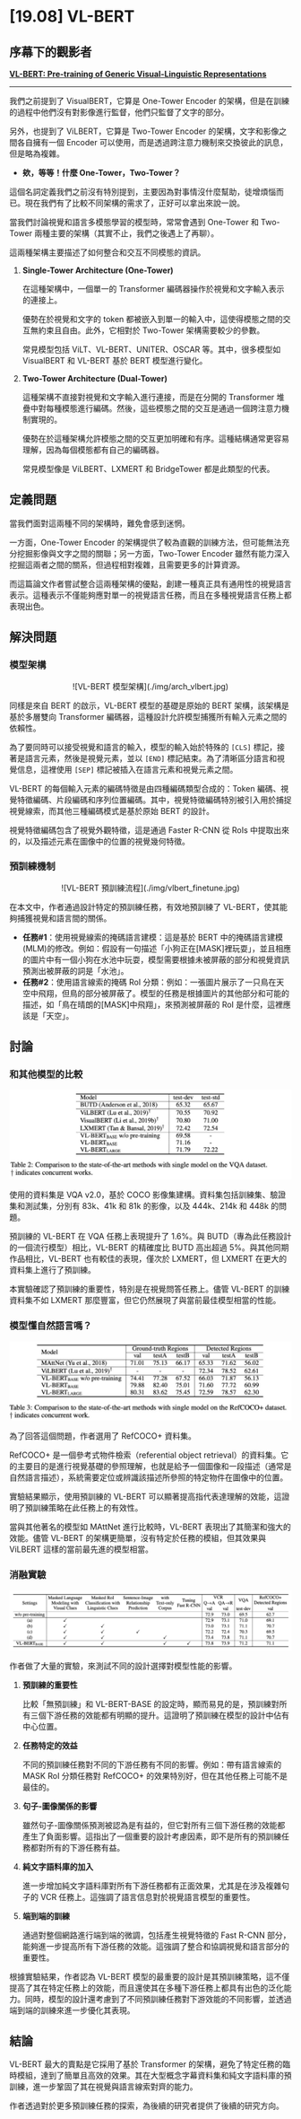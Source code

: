 # [19.08] VL-BERT

## 序幕下的觀影者

[**VL-BERT: Pre-training of Generic Visual-Linguistic Representations**](https://arxiv.org/abs/1908.08530)

---

我們之前提到了 VisualBERT，它算是 One-Tower Encoder 的架構，但是在訓練的過程中他們沒有對影像進行監督，他們只監督了文字的部分。

另外，也提到了 ViLBERT，它算是 Two-Tower Encoder 的架構，文字和影像之間各自擁有一個 Encoder 可以使用，而是透過跨注意力機制來交換彼此的訊息，但是略為複雜。

- **欸，等等！什麼 One-Tower，Two-Tower？**

這個名詞定義我們之前沒有特別提到，主要因為對事情沒什麼幫助，徒增煩惱而已。現在我們有了比較不同架構的需求了，正好可以拿出來說一說。

當我們討論視覺和語言多模態學習的模型時，常常會遇到 One-Tower 和 Two-Tower 兩種主要的架構（其實不止，我們之後遇上了再聊）。

這兩種架構主要描述了如何整合和交互不同模態的資訊。

1. **Single-Tower Architecture (One-Tower)**

   在這種架構中，一個單一的 Transformer 編碼器操作於視覺和文字輸入表示的連接上。

   優勢在於視覺和文字的 token 都被嵌入到單一的輸入中，這使得模態之間的交互無約束且自由。此外，它相對於 Two-Tower 架構需要較少的參數。

   常見模型包括 ViLT、VL-BERT、UNITER、OSCAR 等。其中，很多模型如 VisualBERT 和 VL-BERT 基於 BERT 模型進行變化。

2. **Two-Tower Architecture (Dual-Tower)**

   這種架構不直接對視覺和文字輸入進行連接，而是在分開的 Transformer 堆疊中對每種模態進行編碼。然後，這些模態之間的交互是通過一個跨注意力機制實現的。

   優勢在於這種架構允許模態之間的交互更加明確和有序。這種結構通常更容易理解，因為每個模態都有自己的編碼器。

   常見模型像是 ViLBERT、LXMERT 和 BridgeTower 都是此類型的代表。

## 定義問題

當我們面對這兩種不同的架構時，難免會感到迷惘。

一方面，One-Tower Encoder 的架構提供了較為直觀的訓練方法，但可能無法充分挖掘影像與文字之間的關聯；另一方面，Two-Tower Encoder 雖然有能力深入挖掘這兩者之間的關系，但過程相對複雜，且需要更多的計算資源。

而這篇論文作者嘗試整合這兩種架構的優點，創建一種真正具有通用性的視覺語言表示。這種表示不僅能夠應對單一的視覺語言任務，而且在多種視覺語言任務上都表現出色。

## 解決問題

### 模型架構

<div align="center">
<figure style={{"width": "80%"}}>
![VL-BERT 模型架構](./img/arch_vlbert.jpg)
</figure>
</div>

同樣是來自 BERT 的啟示，VL-BERT 模型的基礎是原始的 BERT 架構，該架構是基於多層雙向 Transformer 編碼器，這種設計允許模型捕獲所有輸入元素之間的依賴性。

為了要同時可以接受視覺和語言的輸入，模型的輸入始於特殊的 `[CLS]` 標記，接著是語言元素，然後是視覺元素，並以 `[END]` 標記結束。為了清晰區分語言和視覺信息，這裡使用 `[SEP]` 標記被插入在語言元素和視覺元素之間。

VL-BERT 的每個輸入元素的編碼特徵是由四種編碼類型合成的：Token 編碼、視覺特徵編碼、片段編碼和序列位置編碼。其中，視覺特徵編碼特別被引入用於捕捉視覺線索，而其他三種編碼模式是基於原始 BERT 的設計。

視覺特徵編碼包含了視覺外觀特徵，這是通過 Faster R-CNN 從 RoIs 中提取出來的，以及描述元素在圖像中的位置的視覺幾何特徵。

### 預訓練機制

<div align="center">
<figure style={{"width": "80%"}}>
![VL-BERT 預訓練流程](./img/vlbert_finetune.jpg)
</figure>
</div>

在本文中，作者通過設計特定的預訓練任務，有效地預訓練了 VL-BERT，使其能夠捕獲視覺和語言間的關係。

- **任務#1**：使用視覺線索的掩碼語言建模：這是基於 BERT 中的掩碼語言建模(MLM)的修改。例如：假設有一句描述「小狗正在[MASK]裡玩耍」，並且相應的圖片中有一個小狗在水池中玩耍，模型需要根據未被屏蔽的部分和視覺資訊預測出被屏蔽的詞是「水池」。
- **任務#2**：使用語言線索的掩碼 RoI 分類：例如：一張圖片展示了一只鳥在天空中飛翔，但鳥的部分被屏蔽了。模型的任務是根據圖片的其他部分和可能的描述，如「鳥在晴朗的[MASK]中飛翔」，來預測被屏蔽的 RoI 是什麼，這裡應該是「天空」。

## 討論

### 和其他模型的比較

![VL-BERT 在 VQA 任務上的表現](./img/vl_bert_table2.jpg)

使用的資料集是 VQA v2.0，基於 COCO 影像集建構。資料集包括訓練集、驗證集和測試集，分別有 83k、41k 和 81k 的影像，以及 444k、214k 和 448k 的問題。

預訓練的 VL-BERT 在 VQA 任務上表現提升了 1.6%。與 BUTD（專為此任務設計的一個流行模型）相比，VL-BERT 的精確度比 BUTD 高出超過 5%。與其他同期作品相比，VL-BERT 也有較佳的表現，僅次於 LXMERT，但 LXMERT 在更大的資料集上進行了預訓練。

本實驗確認了預訓練的重要性，特別是在視覺問答任務上。儘管 VL-BERT 的訓練資料集不如 LXMERT 那麼豐富，但它仍然展現了與當前最佳模型相當的性能。

### 模型懂自然語言嗎？

![VL-BERT 在 RefCOCO+ 上的表現](./img/vl_bert_table3.jpg)

為了回答這個問題，作者選用了 RefCOCO+ 資料集。

RefCOCO+ 是一個參考式物件檢索（referential object retrieval）的資料集。它的主要目的是進行視覺基礎的參照理解，也就是給予一個圖像和一段描述（通常是自然語言描述），系統需要定位或辨識該描述所參照的特定物件在圖像中的位置。

實驗結果顯示，使用預訓練的 VL-BERT 可以顯著提高指代表達理解的效能，這證明了預訓練策略在此任務上的有效性。

當與其他著名的模型如 MAttNet 進行比較時，VL-BERT 表現出了其簡潔和強大的效能。儘管 VL-BERT 的架構更簡單，沒有特定於任務的模組，但其效果與 ViLBERT 這樣的當前最先進的模型相當。

### 消融實驗

![消融實驗結果](./img/vlbert_ablation.jpg)

作者做了大量的實驗，來測試不同的設計選擇對模型性能的影響。

1. **預訓練的重要性**

   比較「無預訓練」和 VL-BERT-BASE 的設定時，顯而易見的是，預訓練對所有三個下游任務的效能都有明顯的提升。這證明了預訓練在模型的設計中佔有中心位置。

2. **任務特定的效益**

   不同的預訓練任務對不同的下游任務有不同的影響。例如：帶有語言線索的 MASK RoI 分類任務對 RefCOCO+ 的效果特別好，但在其他任務上可能不是最佳的。

3. **句子-圖像關係的影響**

   雖然句子-圖像關係預測被認為是有益的，但它對所有三個下游任務的效能都產生了負面影響。這指出了一個重要的設計考慮因素，即不是所有的預訓練任務都對所有的下游任務有益。

4. **純文字語料庫的加入**

   進一步增加純文字語料庫對所有下游任務都有正面效果，尤其是在涉及複雜句子的 VCR 任務上。這強調了語言信息對於視覺語言模型的重要性。

5. **端到端的訓練**

   通過對整個網路進行端到端的微調，包括產生視覺特徵的 Fast R-CNN 部分，能夠進一步提高所有下游任務的效能。這強調了整合和協調視覺和語言部分的重要性。

根據實驗結果，作者認為 VL-BERT 模型的最重要的設計是其預訓練策略，這不僅提高了其在特定任務上的效能，而且還使其在多種下游任務上都具有出色的泛化能力。同時，模型的設計還考慮到了不同預訓練任務對下游效能的不同影響，並透過端到端的訓練來進一步優化其表現。

## 結論

VL-BERT 最大的賣點是它採用了基於 Transformer 的架構，避免了特定任務的臨時模組，達到了簡單且高效的效果。其在大型概念字幕資料集和純文字語料庫的預訓練，進一步鞏固了其在視覺與語言線索對齊的能力。

作者透過對於更多預訓練任務的探索，為後續的研究者提供了後續的研究方向。
